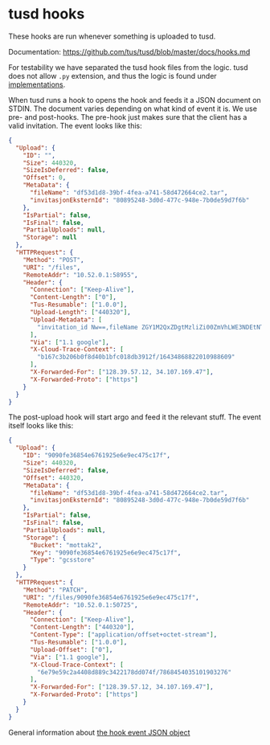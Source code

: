 # tusd hooks

These hooks are run whenever something is uploaded to tusd.

Documentation: https://github.com/tus/tusd/blob/master/docs/hooks.md

For testability we have separated the tusd hook files from the logic. tusd does not allow `.py` extension, and thus the
logic is found under [implementations](implementations).

When tusd runs a hook to opens the hook and feeds it a JSON document on STDIN. The document varies depending on what
kind of event it is. We use pre- and post-hooks. The pre-hook just makes sure that the client has a valid invitation.
The event looks like this:
```Json
{
  "Upload": {
    "ID": "",
    "Size": 440320,
    "SizeIsDeferred": false,
    "Offset": 0,
    "MetaData": {
      "fileName": "df53d1d8-39bf-4fea-a741-58d472664ce2.tar",
      "invitasjonEksternId": "80895248-3d0d-477c-948e-7b0de59d7f6b"
    },
    "IsPartial": false,
    "IsFinal": false,
    "PartialUploads": null,
    "Storage": null
  },
  "HTTPRequest": {
    "Method": "POST",
    "URI": "/files",
    "RemoteAddr": "10.52.0.1:58955",
    "Header": {
      "Connection": ["Keep-Alive"],
      "Content-Length": ["0"],
      "Tus-Resumable": ["1.0.0"],
      "Upload-Length": ["440320"],
      "Upload-Metadata": [
        "invitation_id Nw==,fileName ZGY1M2QxZDgtMzliZi00ZmVhLWE3NDEtNThkNDcyNjY0Y2UyLnRhcg=="
      ],
      "Via": ["1.1 google"],
      "X-Cloud-Trace-Context": [
        "b167c3b206b0f8d40b1bfc018db3912f/16434868822010988609"
      ],
      "X-Forwarded-For": ["128.39.57.12, 34.107.169.47"],
      "X-Forwarded-Proto": ["https"]
    }
  }
}
```
The post-upload hook will start argo and feed it the relevant stuff. The event itself looks like this:

```json
{
  "Upload": {
    "ID": "9090fe36854e6761925e6e9ec475c17f",
    "Size": 440320,
    "SizeIsDeferred": false,
    "Offset": 440320,
    "MetaData": {
      "fileName": "df53d1d8-39bf-4fea-a741-58d472664ce2.tar",
      "invitasjonEksternId": "80895248-3d0d-477c-948e-7b0de59d7f6b"
    },
    "IsPartial": false,
    "IsFinal": false,
    "PartialUploads": null,
    "Storage": {
      "Bucket": "mottak2",
      "Key": "9090fe36854e6761925e6e9ec475c17f",
      "Type": "gcsstore"
    }
  },
  "HTTPRequest": {
    "Method": "PATCH",
    "URI": "/files/9090fe36854e6761925e6e9ec475c17f",
    "RemoteAddr": "10.52.0.1:50725",
    "Header": {
      "Connection": ["Keep-Alive"],
      "Content-Length": ["440320"],
      "Content-Type": ["application/offset+octet-stream"],
      "Tus-Resumable": ["1.0.0"],
      "Upload-Offset": ["0"],
      "Via": ["1.1 google"],
      "X-Cloud-Trace-Context": [
        "6e79e59c2a4408d889c3422178dd074f/7868454035101903276"
      ],
      "X-Forwarded-For": ["128.39.57.12, 34.107.169.47"],
      "X-Forwarded-Proto": ["https"]
    }
  }
}
```

General information about [the hook event JSON object](https://github.com/tus/tusd/blob/master/docs/hooks.md#the-hooks-environment)
